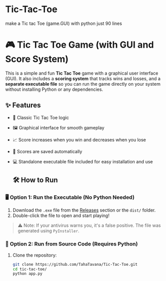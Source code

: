# Tic-Tac-Toe
make a Tic tac Toe (game.GUI) with python just 90 lines
# 🎮 Tic Tac Toe Game (with GUI and Score System)

This is a simple and fun **Tic Tac Toe** game with a graphical user interface (GUI). It also includes a **scoring system** that tracks wins and losses, and a **separate executable file** so you can run the game directly on your system without installing Python or any dependencies.

## ✨ Features

- 🧠 Classic Tic Tac Toe logic  
- 🖼️ Graphical interface for smooth gameplay  
- 📈 Score increases when you win and decreases when you lose  
- 💾 Scores are saved automatically  
- 💻 Standalone executable file included for easy installation and use

  ## 🛠️ How to Run

### 🖥️ Option 1: Run the Executable (No Python Needed)
1. Download the `.exe` file from the [Releases](#) section or the `dist/` folder.
2. Double-click the file to open and start playing!
> ⚠️ Note: If your antivirus warns you, it's a false positive. The file was generated using `PyInstaller`.

### 🐍 Option 2: Run from Source Code (Requires Python)
1. Clone the repository:
   ```bash
   git clone https://github.com/TahaTavana/Tic-Tac-Toe.git
   cd tic-tac-toe/
   python app.py
